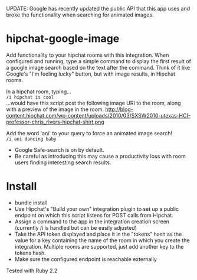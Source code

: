 UPDATE: Google has recently updated the public API that this app uses and broke the functionality when searching for animated images. 

# hipchat-google-image

Add functionality to your hipchat rooms with this integration. When configured and running, type a simple command to display the first result of a google image search based on the text after the command. Think of it like Google's "I'm feeling lucky" button, but with image results, in Hipchat rooms. 

In a hipchat room, typing...<br>
`/i hipchat is cool`<br>
...would have this script post the following image URI to the room, along with a preview of the image in the room.
http://blog-content.hipchat.com/wp-content/uploads/2010/03/SXSW2010-utexas-HCI-professor-chris_rivers-hipchat-shirt.png

Add the word 'ani' to your query to force an animated image search!<br>
`/i ani dancing baby`

* Google Safe-search is on by default. 
* Be careful as introducing this may cause a productivity loss with room users finding interesting search results. 

Install
====
* bundle install
* Use Hipchat's "Build your own" integration plugin to set up a public endpoint on which this script listens for POST calls from Hipchat. 
* Assign a command to the app in the integration creation screen (currently /i is handled but can be easily adjusted)
* Take the API token displayed and place it in the "tokens" hash as the value for a key containing the name of the room in which you create the integration. Multiple rooms are supported, just add another key to the tokens hash.
* Make sure the configured endpoint is reachable externally

Tested with Ruby 2.2
